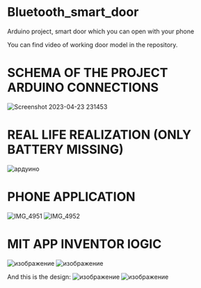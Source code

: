 # Bluetooth_smart_door
Arduino project, smart door which you can open with your phone

You can find video of working door model in the repository.

# SCHEMA OF THE PROJECT ARDUINO CONNECTIONS
![Screenshot 2023-04-23 231453](https://github.com/ddimitrov04/Bluetooth_smart_door/assets/50717457/1675f8fd-422b-4507-9512-aa396c011404)


# REAL LIFE REALIZATION (ONLY BATTERY MISSING)
![ардуино](https://github.com/ddimitrov04/Bluetooth_smart_door/assets/50717457/eb0fb284-a344-440d-a513-f0947660ae18)


# PHONE APPLICATION
![IMG_4951](https://github.com/ddimitrov04/Bluetooth_smart_door/assets/50717457/1a27b307-88b1-4c46-a0e9-dac6929050fc)
![IMG_4952](https://github.com/ddimitrov04/Bluetooth_smart_door/assets/50717457/39f89f51-1468-4fb9-b212-93316c565206)

# MIT APP INVENTOR lOGIC
![изображение](https://github.com/ddimitrov04/Bluetooth_smart_door/assets/50717457/90dbcb63-0143-468a-b3c8-ecb4ca3475ba)
![изображение](https://github.com/ddimitrov04/Bluetooth_smart_door/assets/50717457/a53fa81c-54fd-4f77-8acd-a919a6db114c)

And this is the design:
![изображение](https://github.com/ddimitrov04/Bluetooth_smart_door/assets/50717457/feba8e29-4bb1-4313-8c30-1493e1783a7b)
![изображение](https://github.com/ddimitrov04/Bluetooth_smart_door/assets/50717457/2fc817bf-1630-4e1c-8981-eacd1741736c)
